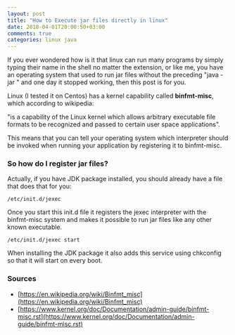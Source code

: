 ```yaml
---
layout: post
title: "How to Execute jar files directly in linux"
date: 2018-04-01T20:00:50+03:00
comments: true
categories: linux java 
---
```


If you ever wondered how is it that linux can run many programs by simply typing their name in the shell no matter the extension, or like me, you have an operating system that used to run jar files without the preceding "java -jar <jarFile>" and one day it stopped working, then this post is for you.

Linux (I tested it on Centos) has a kernel capability called **binfmt-misc**, which according to wikipedia: 
>
"is a capability of the Linux kernel which allows arbitrary executable file formats to be recognized and passed to certain user space applications".

This means that you can tell your operating system which interpreter should be invoked when running your application by registering it to binfmt-misc.

### **So how do I register jar files?** ###
Actually, if you have JDK package installed, you should already have a file that does that for you:
```
/etc/init.d/jexec
```

Once you start this init.d file it registers the jexec interpreter with the binfmt-misc system and makes it possible to run jar files like any other known executable.
```
/etc/init.d/jexec start
```
When installing the JDK package it also adds this service using chkconfig so that it will start on every boot.



### **Sources** ###

* [https://en.wikipedia.org/wiki/Binfmt_misc](https://en.wikipedia.org/wiki/Binfmt_misc)
* [https://www.kernel.org/doc/Documentation/admin-guide/binfmt-misc.rst](https://www.kernel.org/doc/Documentation/admin-guide/binfmt-misc.rst)

